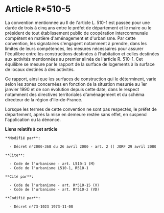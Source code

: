# Article R*510-5

La convention mentionnée au II de l'article L. 510-1 est passée pour une durée de trois à cinq ans entre le préfet de
département et le maire ou le président de tout établissement public de coopération intercommunale compétent en matière
d'aménagement et d'urbanisme. Par cette convention, les signataires s'engagent notamment à prendre, dans les limites de leurs
compétences, les mesures nécessaires pour assurer l'équilibre entre les constructions destinées à l'habitation et celles
destinées aux activités mentionnées au premier alinéa de l'article R. 510-1. Cet équilibre se mesure par le rapport de la
surface de logements à la surface de locaux destinés à des activités.

Ce rapport, ainsi que les surfaces de construction qui le déterminent, varie selon les zones concernées en fonction de la
situation mesurée au 1er janvier 1990 et de son évolution depuis cette date, dans le respect notamment des directives
territoriales d'aménagement et du schéma directeur de la région d'Ile-de-France.

Lorsque les termes de cette convention ne sont pas respectés, le préfet de département, après la mise en demeure restée sans
effet, en suspend l'application ou la dénonce.

**Liens relatifs à cet article**

	**Modifié par**:

	  - Décret n°2000-368 du 26 avril 2000 - art. 2 () JORF 29 avril 2000

	**Cite**:

	  - Code de l'urbanisme - art. L510-1 (M)
	  - Code de l'urbanisme L510-1, R510-1

	**Cité par**:

	  - Code de l'urbanisme - art. R*510-15 (V)
	  - Code de l'urbanisme - art. R*510-2 (VD)

	**Codifié par**:

	  - Décret n°73-1023 1973-11-08
